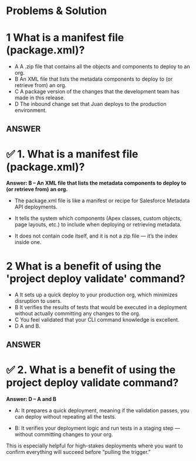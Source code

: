 # Problems & Solution

# 1 What is a manifest file (package.xml)?

* A A .zip file that contains all the objects and components to deploy to an org.
* B An XML file that lists the metadata components to deploy to (or retrieve from) an org.
* C A package version of the changes that the development team has made in this release.
* D The inbound change set that Juan deploys to the production environment.

## ANSWER

# ✅ 1. What is a manifest file (package.xml)?
**Answer: B – An XML file that lists the metadata components to deploy to (or retrieve from) an org.**

* The package.xml file is like a manifest or recipe for Salesforce Metadata API deployments.

* It tells the system which components (Apex classes, custom objects, page layouts, etc.) to include when deploying or retrieving metadata.

* It does not contain code itself, and it is not a zip file — it’s the index inside one.


# 2 What is a benefit of using the 'project deploy validate' command?

* A It sets up a quick deploy to your production org, which minimizes disruption to users.
* B It verifies the results of tests that would be executed in a deployment without actually committing any changes to the org.
* C You feel validated that your CLI command knowledge is excellent.
* D A and B.

## ANSWER

# ✅ 2. What is a benefit of using the project deploy validate command?
**Answer: D – A and B**

* A: It prepares a quick deployment, meaning if the validation passes, you can deploy without repeating all the tests.

* B: It verifies your deployment logic and run tests in a staging step — without committing changes to your org.

This is especially helpful for high-stakes deployments where you want to confirm everything will succeed before “pulling the trigger.”